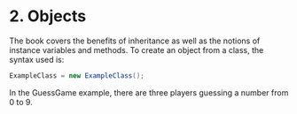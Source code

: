 # 2. Objects
The book covers the benefits of inheritance as well as the notions of instance variables and methods.
To create an object from a class, the syntax used is:
```java
ExampleClass = new ExampleClass();
```
In the GuessGame example, there are three players guessing a number from 0 to 9.
